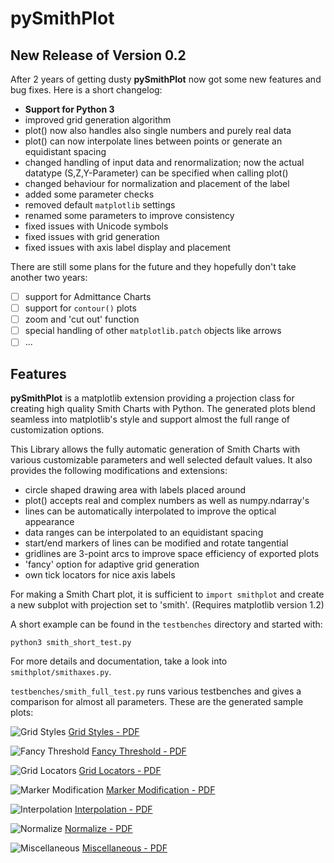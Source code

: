pySmithPlot
===========

## New Release of Version 0.2

After 2 years of getting dusty **pySmithPlot** now got some new features and bug fixes. Here is a short changelog:

- **Support for Python 3**
- improved grid generation algorithm
- plot() now also handles also single numbers and purely real data
- plot() can now interpolate lines between points or generate an equidistant spacing
- changed handling of input data and renormalization; now the actual datatype (S,Z,Y-Parameter) can be specified when calling plot()
- changed behaviour for normalization and placement of the label
- added some parameter checks
- removed default `matplotlib` settings
- renamed some parameters to improve consistency
- fixed issues with Unicode symbols
- fixed issues with grid generation
- fixed issues with axis label display and placement

There are still some plans for the future and they hopefully don't take another two years:

- [ ] support for Admittance Charts
- [ ] support for `contour()` plots
- [ ] zoom and 'cut out' function
- [ ] special handling of other `matplotlib.patch` objects like arrows
- [ ] ...

## Features

**pySmithPlot** is a matplotlib extension providing a projection class for creating high quality Smith Charts with Python. The generated plots blend seamless into matplotlib's style and support almost the full range of customization options.

This Library allows the fully automatic generation of Smith Charts with various customizable parameters and well selected default values. It also provides the following modifications and extensions:

- circle shaped drawing area with labels placed around
- plot() accepts real and complex numbers as well as numpy.ndarray's
- lines can be automatically interpolated to improve the optical appearance
- data ranges can be interpolated to an equidistant spacing
- start/end markers of lines can be modified and rotate tangential
- gridlines are 3-point arcs to improve space efficiency of exported plots
- 'fancy' option for adaptive grid generation
- own tick locators for nice axis labels

For making a Smith Chart plot, it is sufficient to `import smithplot` and create a new subplot with projection set to 'smith'. (Requires matplotlib version 1.2)

A short example can be found in the `testbenches` directory and started with:

    python3 smith_short_test.py

For more details and documentation, take a look into `smithplot/smithaxes.py`.

`testbenches/smith_full_test.py` runs various testbenches and gives a comparison for almost all parameters. These are the generated sample plots:

![Grid Styles](https://github.com/vMeijin/pySmithPlot/wiki/images/examples/sample_grid_styles.png)
[Grid Styles - PDF](https://github.com/vMeijin/pySmithPlot/wiki/images/examples/sample_grid_styles.pdf)

![Fancy Threshold](https://github.com/vMeijin/pySmithPlot/wiki/images/examples/sample_fancy_grid.png)
[Fancy Threshold - PDF](https://github.com/vMeijin/pySmithPlot/wiki/images/examples/sample_fancy_grid.pdf)

![Grid Locators](https://github.com/vMeijin/pySmithPlot/wiki/images/examples/sample_grid_locators.png)
[Grid Locators - PDF](https://github.com/vMeijin/pySmithPlot/wiki/images/examples/sample_grid_locators.pdf)

![Marker Modification](https://github.com/vMeijin/pySmithPlot/wiki/images/examples/sample_markers.png)
[Marker Modification - PDF](https://github.com/vMeijin/pySmithPlot/wiki/images/examples/sample_markers.pdf)

![Interpolation](https://github.com/vMeijin/pySmithPlot/wiki/images/examples/sample_interpolation.png)
[Interpolation - PDF](https://github.com/vMeijin/pySmithPlot/wiki/images/examples/sample_interpolation.pdf)

![Normalize](https://github.com/vMeijin/pySmithPlot/wiki/images/examples/sample_normalize.png)
[Normalize - PDF](https://github.com/vMeijin/pySmithPlot/wiki/images/examples/sample_normalize.pdf)

![Miscellaneous](https://github.com/vMeijin/pySmithPlot/wiki/images/examples/sample_miscellaneous.png)
[Miscellaneous - PDF](https://github.com/vMeijin/pySmithPlot/wiki/images/examples/sample_miscellaneous.pdf)
